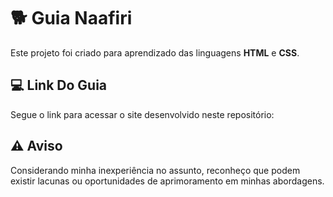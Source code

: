 # 🐕 Guia Naafiri

Este projeto foi criado para aprendizado das linguagens **HTML** e **CSS**.

## 💻 Link Do Guia

Segue o link para acessar o site desenvolvido neste repositório:

## ⚠️ Aviso

Considerando minha inexperiência no assunto, reconheço que podem existir lacunas ou oportunidades de aprimoramento em minhas abordagens.
